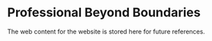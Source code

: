 # Professional Beyond Boundaries 
The web content for the website is stored here for future references. 
